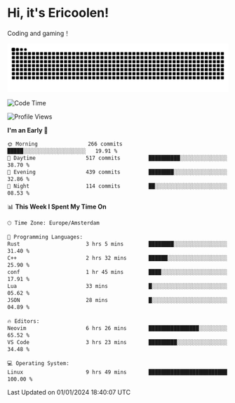 # Hi, it's Ericoolen!
Coding and gaming！

<picture>
  <source media="(prefers-color-scheme: dark)" srcset="https://raw.githubusercontent.com/Eric-Song-Nop/Eric-Song-Nop/output/github-contribution-grid-snake-dark.svg">
  <source media="(prefers-color-scheme: light)" srcset="https://raw.githubusercontent.com/Eric-Song-Nop/Eric-Song-Nop/output/github-contribution-grid-snake.svg">
  <img alt="github contribution grid snake animation" src="https://raw.githubusercontent.com/Eric-Song-Nop/Eric-Song-Nop/output/github-contribution-grid-snake.svg">
</picture>

<!--START_SECTION:waka-->
![Code Time](http://img.shields.io/badge/Code%20Time-1%2C132%20hrs%2042%20mins-blue)

![Profile Views](http://img.shields.io/badge/Profile%20Views-0-blue)

**I'm an Early 🐤** 

```text
🌞 Morning                266 commits         █████░░░░░░░░░░░░░░░░░░░░   19.91 % 
🌆 Daytime                517 commits         ██████████░░░░░░░░░░░░░░░   38.70 % 
🌃 Evening                439 commits         ████████░░░░░░░░░░░░░░░░░   32.86 % 
🌙 Night                  114 commits         ██░░░░░░░░░░░░░░░░░░░░░░░   08.53 % 
```


📊 **This Week I Spent My Time On** 

```text
🕑︎ Time Zone: Europe/Amsterdam

💬 Programming Languages: 
Rust                     3 hrs 5 mins        ████████░░░░░░░░░░░░░░░░░   31.40 % 
C++                      2 hrs 32 mins       ██████░░░░░░░░░░░░░░░░░░░   25.90 % 
conf                     1 hr 45 mins        ████░░░░░░░░░░░░░░░░░░░░░   17.91 % 
Lua                      33 mins             █░░░░░░░░░░░░░░░░░░░░░░░░   05.62 % 
JSON                     28 mins             █░░░░░░░░░░░░░░░░░░░░░░░░   04.89 % 

🔥 Editors: 
Neovim                   6 hrs 26 mins       ████████████████░░░░░░░░░   65.52 % 
VS Code                  3 hrs 23 mins       █████████░░░░░░░░░░░░░░░░   34.48 % 

💻 Operating System: 
Linux                    9 hrs 49 mins       █████████████████████████   100.00 % 
```


 Last Updated on 01/01/2024 18:40:07 UTC
<!--END_SECTION:waka-->
